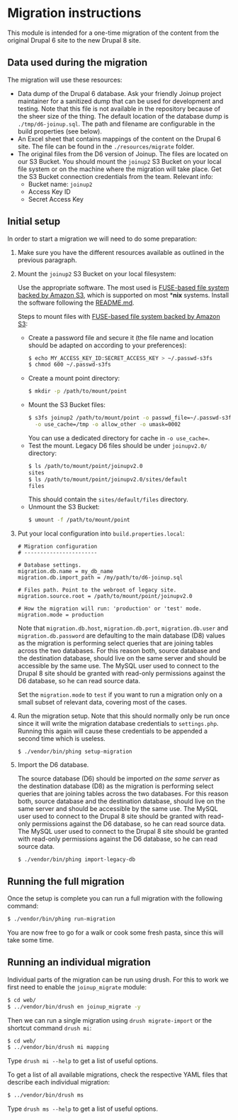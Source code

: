 # Migration instructions

This module is intended for a one-time migration of the content from the
original Drupal 6 site to the new Drupal 8 site.

## Data used during the migration

The migration will use these resources:
* Data dump of the Drupal 6 database. Ask your friendly Joinup project
  maintainer for a sanitized dump that can be used for development and testing.
  Note that this file is not available in the repository because of the sheer
  size of the thing.
  The default location of the database dump is `./tmp/d6-joinup.sql`. The path
  and filename are configurable in the build properties (see below).
* An Excel sheet that contains mappings of the content on the Drupal 6 site.
  The file can be found in the `./resources/migrate` folder.
* The original files from the D6 version of Joinup. The files are located on our
  S3 Bucket. You should mount the `joinup2` S3 Bucket on your local file system
  or on the machine where the migration will take place. Get the S3 Bucket
  connection credentials from the team. Relevant info:
  * Bucket name: `joinup2`
  * Access Key ID
  * Secret Access Key


## Initial setup

In order to start a migration we will need to do some preparation:

1. Make sure you have the different resources available as outlined in the
   previous paragraph.

1. Mount the `joinup2` S3 Bucket on your local filesystem:

   Use the appropriate software. The most used is
   [FUSE-based file system backed by Amazon
   S3](https://github.com/s3fs-fuse/s3fs-fuse), which is supported on most
   ***nix** systems. Install the software following the
   [README.md](https://github.com/s3fs-fuse/s3fs-fuse/blob/master/README.md).

   Steps to mount files with [FUSE-based file system backed by Amazon
   S3](https://github.com/s3fs-fuse/s3fs-fuse):

   * Create a password file and secure it (the file name and location should be
     adapted on according to your preferences):
     ```bash
     $ echo MY_ACCESS_KEY_ID:SECRET_ACCESS_KEY > ~/.passwd-s3fs
     $ chmod 600 ~/.passwd-s3fs
     ```
   * Create a mount point directory:
     ```bash
     $ mkdir -p /path/to/mount/point
     ```
   * Mount the S3 Bucket files:
     ```bash
     $ s3fs joinup2 /path/to/mount/point -o passwd_file=~/.passwd-s3fs \
       -o use_cache=/tmp -o allow_other -o umask=0002
     ```
     You can use a dedicated directory for cache in `-o use_cache=`.
   * Test the mount. Legacy D6 files should be under `joinupv2.0/` directory:
     ```bash
     $ ls /path/to/mount/point/joinupv2.0
     sites
     $ ls /path/to/mount/point/joinupv2.0/sites/default
     files
     ```
     This should contain the `sites/default/files` directory.
   * Unmount the S3 Bucket:
     ```bash
     $ umount -f /path/to/mount/point
     ```

1. Put your local configuration into `build.properties.local`:

    ```
    # Migration configuration
    # -----------------------

    # Database settings.
    migration.db.name = my_db_name
    migration.db.import_path = /my/path/to/d6-joinup.sql

    # Files path. Point to the webroot of legacy site.
    migration.source.root = /path/to/mount/point/joinupv2.0

    # How the migration will run: 'production' or 'test' mode.
    migration.mode = production
    ```

    Note that `migration.db.host`, `migration.db.port`, `migration.db.user` and
    `migration.db.password` are defaulting to the main database (D8) values as
    the migration is performing select queries that are joining tables across
    the two databases. For this reason both, source database and the destination
    database, should live on the same server and should be accessible by the
    same use. The MySQL user used to connect to the Drupal 8 site should be
    granted with read-only permissions against the D6 database, so he can read
    source data.

    Set the `migration.mode` to `test` if you want to run a migration only on a
    small subset of relevant data, covering most of the cases.

1. Run the migration setup. Note that this should normally only be run once
   since it will write the migration database credentials to `settings.php`.
   Running this again will cause these credentials to be appended a second
   time which is useless.

    ```
    $ ./vendor/bin/phing setup-migration
    ```

1. Import the D6 database.

    The source database (D6) should be imported *on the same server* as the
    destination database (D8) as the migration is performing select queries
    that are joining tables across the two databases. For this reason both,
    source database and the destination database, should live on the same server
    and should be accessible by the same use. The MySQL user used to connect to
    the Drupal 8 site should be granted with read-only permissions against the
    D6 database, so he can read source data. The MySQL user used to connect to
    the Drupal 8 site should be granted with read-only permissions against the
    D6 database, so he can read source data.

    ```
    $ ./vendor/bin/phing import-legacy-db
    ```


## Running the full migration

Once the setup is complete you can run a full migration with the following
command:

```bash
$ ./vendor/bin/phing run-migration
```

You are now free to go for a walk or cook some fresh pasta, since this will
take some time.


## Running an individual migration

Individual parts of the migration can be run using drush. For this to work we
first need to enable the `joinup_migrate` module:

```bash
$ cd web/
$ ../vendor/bin/drush en joinup_migrate -y
```

Then we can run a single migration using `drush migrate-import` or the shortcut
command `drush mi`:

```bash
$ cd web/
$ ../vendor/bin/drush mi mapping
```

Type `drush mi --help` to get a list of useful options.

To get a list of all available migrations, check the respective YAML files that
describe each individual migration:

```bash
$ ../vendor/bin/drush ms
```

Type `drush ms --help` to get a list of useful options.

